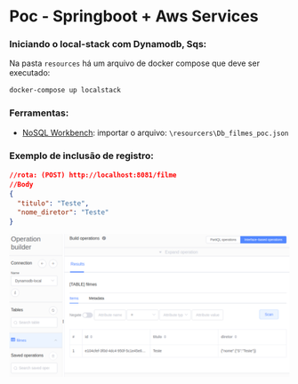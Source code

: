 # Poc - Springboot + Aws Services

### Iniciando o local-stack com Dynamodb, Sqs:
Na pasta `resources` há um arquivo de docker compose que deve ser executado:
```bash
docker-compose up localstack
```

### Ferramentas:

- [NoSQL Workbench]: importar o arquivo: `\resourcers\Db_filmes_poc.json`

### Exemplo de inclusão de registro: 
```json
//rota: (POST) http://localhost:8081/filme
//Body        
{
  "titulo": "Teste",
  "nome_diretor": "Teste"
}
```
![alt text](src/main/resources/files/db_local_teste.png)







<!-- Links -->
[NoSQL Workbench]: <https://docs.aws.amazon.com/amazondynamodb/latest/developerguide/workbench.settingup.html>